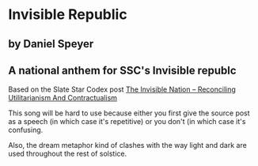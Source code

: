 #  Invisible Republic
## by Daniel Speyer
## A national anthem for SSC's Invisible republc

Based on the Slate Star Codex post [The Invisible Nation – Reconciling Utilitarianism And Contractualism](https://slatestarcodex.com/2014/08/24/the-invisible-nation-reconciling-utilitarianism-and-contractualism/)

This song will be hard to use because either you first give the source post as a speech (in which case it's repetitive) or you don't (in which case it's confusing.

Also, the dream metaphor kind of clashes with the way light and dark are used throughout the rest of solstice.